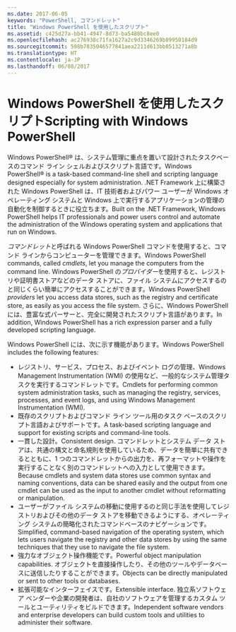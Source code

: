 ```yaml
---
ms.date: 2017-06-05
keywords: "PowerShell, コマンドレット"
title: "Windows PowerShell を使用したスクリプト"
ms.assetid: c425d27a-bb41-4947-8d73-ba5480bc8ee0
ms.openlocfilehash: ac276938c71fa1627a2c9d3346269b89950184d9
ms.sourcegitcommit: 598b7835046577841aea2211d613bb8513271a8b
ms.translationtype: HT
ms.contentlocale: ja-JP
ms.lasthandoff: 06/08/2017
---
```

# <a name="scripting-with-windows-powershell"></a><span data-ttu-id="e4f0d-103">Windows PowerShell を使用したスクリプト</span><span class="sxs-lookup"><span data-stu-id="e4f0d-103">Scripting with Windows PowerShell</span></span>

<span data-ttu-id="e4f0d-104">Windows PowerShell® は、システム管理に重点を置いて設計されたタスクベースのコマンド ライン シェルおよびスクリプト言語です。</span><span class="sxs-lookup"><span data-stu-id="e4f0d-104">Windows PowerShell® is a task-based command-line shell and scripting language designed especially for system administration.</span></span> <span data-ttu-id="e4f0d-105">.NET Framework 上に構築された Windows PowerShell は、IT 技術者およびパワー ユーザーが Windows オペレーティング システムと Windows 上で実行するアプリケーションの管理の自動化を制御するときに役立ちます。</span><span class="sxs-lookup"><span data-stu-id="e4f0d-105">Built on the .NET Framework, Windows PowerShell helps IT professionals and power users control and automate the administration of the Windows operating system and applications that run on Windows.</span></span>

<span data-ttu-id="e4f0d-106">*コマンドレット*と呼ばれる Windows PowerShell コマンドを使用すると、コマンド ラインからコンピューターを管理できます。</span><span class="sxs-lookup"><span data-stu-id="e4f0d-106">Windows PowerShell commands, called *cmdlets*, let you manage the computers from the command line.</span></span> <span data-ttu-id="e4f0d-107">Windows PowerShell の*プロバイダー*を使用すると、レジストリや証明書ストアなどのデータ ストアに、ファイル システムにアクセスするのと同じくらい簡単にアクセスすることができます。</span><span class="sxs-lookup"><span data-stu-id="e4f0d-107">Windows PowerShell *providers* let you access data stores, such as the registry and certificate store, as easily as you access the file system.</span></span> <span data-ttu-id="e4f0d-108">さらに、Windows PowerShell には、豊富な式パーサーと、完全に開発されたスクリプト言語があります。</span><span class="sxs-lookup"><span data-stu-id="e4f0d-108">In addition, Windows PowerShell has a rich expression parser and a fully developed scripting language.</span></span>

<span data-ttu-id="e4f0d-109">Windows PowerShell には、次に示す機能があります。</span><span class="sxs-lookup"><span data-stu-id="e4f0d-109">Windows PowerShell includes the following features:</span></span>

-   <span data-ttu-id="e4f0d-110">レジストリ、サービス、プロセス、およびイベント ログの管理、Windows Management Instrumentation (WMI) の使用など、一般的なシステム管理タスクを実行するコマンドレットです。</span><span class="sxs-lookup"><span data-stu-id="e4f0d-110">Cmdlets for performing common system administration tasks, such as managing the registry, services, processes, and event logs, and using Windows Management Instrumentation (WMI).</span></span>
-   <span data-ttu-id="e4f0d-111">既存のスクリプトおよびコマンド ライン ツール用のタスク ベースのスクリプト言語およびサポートです。</span><span class="sxs-lookup"><span data-stu-id="e4f0d-111">A task-based scripting language and support for existing scripts and command-line tools.</span></span>
-   <span data-ttu-id="e4f0d-112">一貫した設計。</span><span class="sxs-lookup"><span data-stu-id="e4f0d-112">Consistent design.</span></span> <span data-ttu-id="e4f0d-113">コマンドレットとシステム データ ストアは、共通の構文と命名規則を使用しているため、データを簡単に共有できるとともに、1 つのコマンドレットからの出力を、再フォーマットや操作を実行することなく別のコマンドレットへの入力として使用できます。</span><span class="sxs-lookup"><span data-stu-id="e4f0d-113">Because cmdlets and system data stores use common syntax and naming conventions, data can be shared easily and the output from one cmdlet can be used as the input to another cmdlet without reformatting or manipulation.</span></span>
-   <span data-ttu-id="e4f0d-114">ユーザーがファイル システムの移動に使用するのと同じ手法を使用してレジストリおよびその他のデータ ストアを移動できるようにする、オペレーティング システムの簡略化されたコマンドベースのナビゲーションです。</span><span class="sxs-lookup"><span data-stu-id="e4f0d-114">Simplified, command-based navigation of the operating system, which lets users navigate the registry and other data stores by using the same techniques that they use to navigate the file system.</span></span>
-   <span data-ttu-id="e4f0d-115">強力なオブジェクト操作機能です。</span><span class="sxs-lookup"><span data-stu-id="e4f0d-115">Powerful object manipulation capabilities.</span></span> <span data-ttu-id="e4f0d-116">オブジェクトを直接操作したり、その他のツールやデータベースに送信したりすることができます。</span><span class="sxs-lookup"><span data-stu-id="e4f0d-116">Objects can be directly manipulated or sent to other tools or databases.</span></span>
-   <span data-ttu-id="e4f0d-117">拡張可能なインターフェイスです。</span><span class="sxs-lookup"><span data-stu-id="e4f0d-117">Extensible interface.</span></span> <span data-ttu-id="e4f0d-118">独立系ソフトウェア ベンダーや企業の開発者は、自社のソフトウェアを管理するカスタム ツールとユーティリティをビルドできます。</span><span class="sxs-lookup"><span data-stu-id="e4f0d-118">Independent software vendors and enterprise developers can build custom tools and utilities to administer their software.</span></span>

